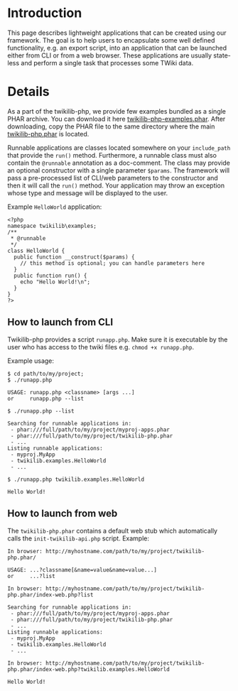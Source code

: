 # Introduction #

This page describes lightweight applications that can be created using our framework. The goal is to help users to encapsulate some well defined functionality, e.g. an export script, into an application that can be launched either from CLI or from a web browser.
These applications are usually state-less and perform a single task that processes some TWiki data.


# Details #

As a part of the twikilib-php, we provide few examples bundled as a single PHAR archive. You can download it here [twikilib-php-examples.phar](http://twikilib-php.googlecode.com/svn/trunk/dist/twikilib-php-examples.phar). After downloading, copy the PHAR file to the same directory where the main [twikilib-php.phar](http://twikilib-php.googlecode.com/svn/trunk/dist/twikilib-php.phar) is located.

Runnable applications are classes located somewhere on your `include_path` that provide the `run()` method. Furthermore, a runnable class must also contain the `@runnable` annotation as a doc-comment.
The class may provide an optional constructor with a single parameter `$params`. The framework will pass a pre-processed list of CLI/web parameters to the constructor and then it will call the `run()` method. Your application may throw an exception whose type and message will be displayed to the user.

Example `HelloWorld` application:
```
<?php
namespace twikilib\examples;
/**
 * @runnable
 */
class HelloWorld {
  public function __construct($params) {
    // this method is optional; you can handle parameters here
  }
  public function run() {
    echo "Hello World!\n";
  }
}
?>
```

## How to launch from CLI ##
Twikilib-php provides a script `runapp.php`. Make sure it is executable by the user who has access to the twiki files e.g. `chmod +x runapp.php`.

Example usage:
```
$ cd path/to/my/project;
$ ./runapp.php

USAGE: runapp.php <classname> [args ...]
or     runapp.php --list

$ ./runapp.php --list

Searching for runnable applications in:
 - phar:///full/path/to/my/project/myproj-apps.phar
 - phar:///full/path/to/my/project/twikilib-php.phar
 - ...
Listing runnable applications:
 - myproj.MyApp
 - twikilib.examples.HelloWorld
 - ...

$ ./runapp.php twikilib.examples.HelloWorld

Hello World!
```

## How to launch from web ##
The `twikilib-php.phar` contains a default web stub which automatically calls the `init-twikilib-api.php` script.
Example:
```
In browser: http://myhostname.com/path/to/my/project/twikilib-php.phar/

USAGE: ...?classname[&name=value&name=value...]
or     ...?list

In browser: http://myhostname.com/path/to/my/project/twikilib-php.phar/index-web.php?list

Searching for runnable applications in:
 - phar:///full/path/to/my/project/myproj-apps.phar
 - phar:///full/path/to/my/project/twikilib-php.phar
 - ...
Listing runnable applications:
 - myproj.MyApp
 - twikilib.examples.HelloWorld
 - ...

In browser: http://myhostname.com/path/to/my/project/twikilib-php.phar/index-web.php?twikilib.examples.HelloWorld

Hello World!
```